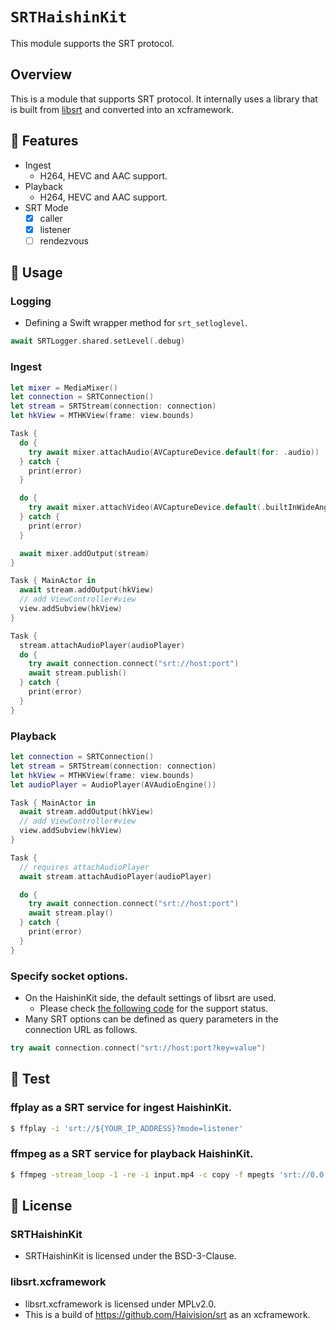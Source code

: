 # ``SRTHaishinKit``
This module supports the SRT protocol.

## Overview
This is a module that supports SRT protocol. It internally uses a library that is built from [libsrt](https://github.com/Haivision/srt) and converted into an xcframework.

## 🎨 Features
- Ingest
  - H264, HEVC and AAC support.
- Playback
  - H264, HEVC and AAC support.
- SRT Mode
  - [x] caller
  - [x] listener
  - [ ] rendezvous

## 📓 Usage
### Logging
- Defining a Swift wrapper method for `srt_setloglevel`.
```swift
await SRTLogger.shared.setLevel(.debug)
```

### Ingest
```swift
let mixer = MediaMixer()
let connection = SRTConnection()
let stream = SRTStream(connection: connection)
let hkView = MTHKView(frame: view.bounds)

Task {
  do {
    try await mixer.attachAudio(AVCaptureDevice.default(for: .audio))
  } catch {
    print(error)
  }

  do {
    try await mixer.attachVideo(AVCaptureDevice.default(.builtInWideAngleCamera, for: .video, position: .back))
  } catch {
    print(error)
  }

  await mixer.addOutput(stream)
}

Task { MainActor in
  await stream.addOutput(hkView)
  // add ViewController#view
  view.addSubview(hkView)
}

Task {
  stream.attachAudioPlayer(audioPlayer)
  do {
    try await connection.connect("srt://host:port")
    await stream.publish()
  } catch {
    print(error)
  }
}
```

### Playback
```swift
let connection = SRTConnection()
let stream = SRTStream(connection: connection)
let hkView = MTHKView(frame: view.bounds)
let audioPlayer = AudioPlayer(AVAudioEngine())

Task { MainActor in
  await stream.addOutput(hkView)
  // add ViewController#view
  view.addSubview(hkView)
}

Task {
  // requires attachAudioPlayer
  await stream.attachAudioPlayer(audioPlayer)

  do {
    try await connection.connect("srt://host:port")
    await stream.play()
  } catch {
    print(error)
  }
}
```

### Specify socket options.
- On the HaishinKit side, the default settings of libsrt are used.
  - Please check [the following code](https://github.com/shogo4405/HaishinKit.swift/blob/main/SRTHaishinKit/Sources/SRT/SRTSocketOption.swift) for the support status.
- Many SRT options can be defined as query parameters in the connection URL as follows.
```swift
try await connection.connect("srt://host:port?key=value")
```

## 🔧 Test
### ffplay as a SRT service for ingest HaishinKit.
```sh
$ ffplay -i 'srt://${YOUR_IP_ADDRESS}?mode=listener'
```
### ffmpeg as a SRT service for playback HaishinKit.
```sh
$ ffmpeg -stream_loop -1 -re -i input.mp4 -c copy -f mpegts 'srt://0.0.0.0:9998?mode=listener'
```

## 📜 License
### SRTHaishinKit
- SRTHaishinKit is licensed under the BSD-3-Clause.

### libsrt.xcframework
- libsrt.xcframework is licensed under MPLv2.0.
- This is a build of https://github.com/Haivision/srt as an xcframework.
